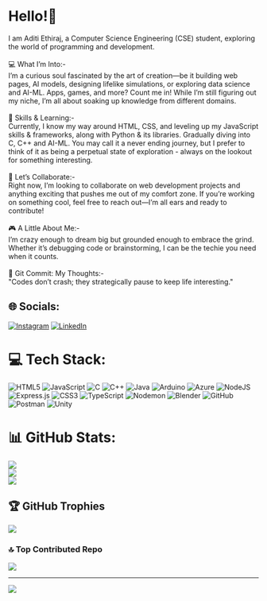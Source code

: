 # Hello!👋
I am Aditi Ethiraj, a Computer Science Engineering (CSE) student, exploring the world of programming and development. <br><br>💻 What I’m Into:-<br>I’m a curious soul fascinated by the art of creation—be it building web pages,  AI models, designing lifelike simulations, or exploring data science and AI-ML. Apps, games, and more? Count me in! While I’m still figuring out my niche, I’m all about soaking up knowledge from different domains.<br><br>🔧 Skills & Learning:-<br>Currently, I know my way around HTML, CSS, and leveling up my JavaScript skills & frameworks, along with Python & its libraries. Gradually diving into C, C++ and AI-ML. You may call it a never ending journey, but I prefer to think of it as being a perpetual state of exploration - always on the lookout for something interesting.<br><br>🤝 Let’s Collaborate:-<br>Right now, I’m looking to collaborate on web development projects and anything exciting that pushes me out of my comfort zone. If you’re working on something cool, feel free to reach out—I’m all ears and ready to contribute!<br><br>🎮 A Little About Me:-<br>I’m crazy enough to dream big but grounded enough to embrace the grind. Whether it’s debugging code or brainstorming, I can be the techie you need when it counts.<br><br>🌱 Git Commit: My Thoughts:-<br> "Codes don’t crash; they strategically pause to keep life interesting."<br>


## 🌐 Socials:
[![Instagram](https://img.shields.io/badge/Instagram-%23E4405F.svg?logo=Instagram&logoColor=white)](https://instagram.com/aditi_.146) [![LinkedIn](https://img.shields.io/badge/LinkedIn-%230077B5.svg?logo=linkedin&logoColor=white)](https://linkedin.com/in/aditi-ethiraj14) 

# 💻 Tech Stack:
![HTML5](https://img.shields.io/badge/html5-%23E34F26.svg?style=for-the-badge&logo=html5&logoColor=white) 
![JavaScript](https://img.shields.io/badge/javascript-%23323330.svg?style=for-the-badge&logo=javascript&logoColor=%23F7DF1E) 
![C](https://img.shields.io/badge/c-%2300599C.svg?style=for-the-badge&logo=c&logoColor=white) 
![C++](https://img.shields.io/badge/c++-%2300599C.svg?style=for-the-badge&logo=c%2B%2B&logoColor=white) 
![Java](https://img.shields.io/badge/java-%23ED8B00.svg?style=for-the-badge&logo=java&logoColor=white) 
![Arduino](https://img.shields.io/badge/arduino-%2300999C.svg?style=for-the-badge&logo=arduino&logoColor=white) 
![Azure](https://img.shields.io/badge/azure-%230072C6.svg?style=for-the-badge&logo=microsoftazure&logoColor=white) 
![NodeJS](https://img.shields.io/badge/node.js-6DA55F?style=for-the-badge&logo=node.js&logoColor=white) 
![Express.js](https://img.shields.io/badge/express.js-%23404d59.svg?style=for-the-badge&logo=express&logoColor=%2361DAFB) 
![CSS3](https://img.shields.io/badge/css3-%231572B6.svg?style=for-the-badge&logo=css3&logoColor=white) 
![TypeScript](https://img.shields.io/badge/typescript-%23FAF9F8.svg?style=for-the-badge&logo=typescript&logoColor=%233178C6)
![Nodemon](https://img.shields.io/badge/NODEMON-%23323330.svg?style=for-the-badge&logo=nodemon&logoColor=%BBDEAD) 
![Blender](https://img.shields.io/badge/blender-%23F5792A.svg?style=for-the-badge&logo=blender&logoColor=white) 
![GitHub](https://img.shields.io/badge/github-%23121011.svg?style=for-the-badge&logo=github&logoColor=white) 
![Postman](https://img.shields.io/badge/Postman-FF6C37?style=for-the-badge&logo=postman&logoColor=white) 
![Unity](https://img.shields.io/badge/unity-%23000000.svg?style=for-the-badge&logo=unity&logoColor=white)

# 📊 GitHub Stats:
![](https://github-readme-stats.vercel.app/api?username=Aditi-Ethiraj14&theme=radical&hide_border=false&include_all_commits=true&count_private=true)<br/>
![](https://github-readme-streak-stats.demolab.com/?user=Aditi-Ethiraj14&theme=radical&hide_border=false)<br/>
![](https://github-readme-stats.vercel.app/api/top-langs/?username=Aditi-Ethiraj14&theme=radical&hide_border=false&layout=compact)

## 🏆 GitHub Trophies
![](https://github-profile-trophy.vercel.app/?username=Aditi-Ethiraj14&theme=radical&no-frame=false&no-bg=true&margin-w=4&cache_seconds=1800)

### 🔝 Top Contributed Repo
![](https://github-contributor-stats.vercel.app/api?username=Aditi-Ethiraj14&limit=5&theme=dark&combine_all_yearly_contributions=true&cache=1800)

---
[![](https://visitcount.itsvg.in/api?id=Aditi-Ethiraj14&icon=0&color=0)](https://visitcount.itsvg.in)

<!-- Proudly created with GPRM ( https://gprm.itsvg.in ) -->

<!--
**Aditi-Ethiraj14/Aditi-Ethiraj14** is a ✨ _special_ ✨ repository because its `README.md` (this file) appears on your GitHub profile.

Here are some ideas to get you started:

- 🔭 I’m currently working on ...
- 🌱 I’m currently learning ...
- 👯 I’m looking to collaborate on ...
- 🤔 I’m looking for help with ...
- 💬 Ask me about ...
- 📫 How to reach me: ...
- 😄 Pronouns: ...
- ⚡ Fun fact: ...
-->
